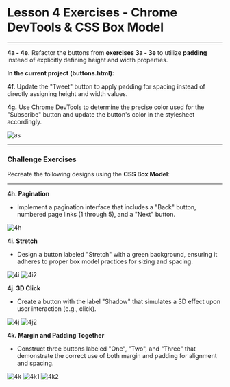 # **Lesson 4 Exercises - Chrome DevTools & CSS Box Model**

---

**4a - 4e.** Refactor the buttons from **exercises 3a - 3e** to utilize **padding** instead of explicitly defining height and width properties.

**In the current project (buttons.html):**

**4f.** Update the "Tweet" button to apply padding for spacing instead of directly assigning height and width values.

**4g.** Use Chrome DevTools to determine the precise color used for the "Subscribe" button and update the button's color in the stylesheet accordingly.

![as](https://github.com/user-attachments/assets/612b7bc8-bd75-436e-b83e-676d0e2387e8)

---

### **Challenge Exercises**

Recreate the following designs using the **CSS Box Model**:

---

**4h. Pagination**  
- Implement a pagination interface that includes a "Back" button, numbered page links (1 through 5), and a "Next" button.

![4h](https://github.com/user-attachments/assets/2e9efbe0-277c-4ff5-9fbf-a55b190cea52)

**4i. Stretch**  
- Design a button labeled "Stretch" with a green background, ensuring it adheres to proper box model practices for sizing and spacing.

![4i](https://github.com/user-attachments/assets/83d86c6b-9334-4a5e-b2de-d751c781c643)
![4i2](https://github.com/user-attachments/assets/c6f9c063-a689-4c63-9ea2-a10c5a878ca2)

**4j. 3D Click**  
- Create a button with the label "Shadow" that simulates a 3D effect upon user interaction (e.g., click).

![4j](https://github.com/user-attachments/assets/9cb717f6-28f1-42f9-9815-4d256354e1d8)
![4j2](https://github.com/user-attachments/assets/5bba4c3a-2159-4904-9de5-78209bd6207b)

**4k. Margin and Padding Together**  
- Construct three buttons labeled "One", "Two", and "Three" that demonstrate the correct use of both margin and padding for alignment and spacing.

![4k](https://github.com/user-attachments/assets/1dc30fc9-e08e-4437-b3e8-010e770a88a8)
![4k1](https://github.com/user-attachments/assets/86173fcd-f641-4ede-80b8-a4bb47a337e3)
![4k2](https://github.com/user-attachments/assets/a820e023-7dec-47b2-9269-3aa22cf75728)

